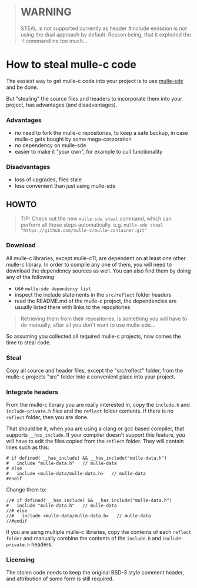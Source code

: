 > # WARNING
> >
> STEAL is not supported currently as header #include emission is not using
> the dual approach by default. Reason being, that it exploded the -I
> commandline too much....
>

# How to steal mulle-c code

The easiest way to get mulle-c code into your project is to use
[mulle-sde](//github.com/mulle-sde/mulle-sde) and be done.

But "stealing" the source files and headers to incorporate them into your
project, has advantages (and disadvantages).


### Advantages

* no need to fork the mulle-c repositories, to keep a safe backup, in case mulle-c gets bought by some mega-corporation
* no dependency on mulle-sde
* easier to make it "your own", for example to cull functionality

### Disadvantages

* loss of upgrades, files stale
* less convenient than just using mulle-sde


## HOWTO

> TIP: Check out the new `mulle-sde steal` command, which can perform all these
> steps automatically.
> e.g. `mulle-sde steal "https://github.com/mulle-c/mulle-container.git"`

### Download

All mulle-c libraries, except mulle-c11, are dependent on at least one other
mulle-c library. In order to compile any one of them, you will need to download
the dependency sources as well. You can also find them by doing any
of the following

* use `mulle-sde dependency list`
* inspect the include statements in the `src/reflect` folder headers
* read the README.md of the mulle-c project, the dependencies are usually listed there with links to the repositories


> Retrieving them from their repositories, is something you will have to do
> manually, after all you don't want to use mulle-sde...


So assuming you collected all required mulle-c projects, now comes the time
to steal code.

### Steal

Copy all source and header files, except the "src/reflect" folder, from the
mulle-c projects "src" folder into a convenient place into your project.


### Integrate headers

From the mulle-c library you are really interested in, copy the `include.h`
and `include-private.h` files and the `reflect` folder contents. If there is
no `reflect` folder, then you are done.

That should be it, when you are using a clang or gcc based compiler, that supports
`__has_include`. If your compiler doesn't support this feature, you will have
to edit the files copied from the `reflect` folder. They will contain lines
such as this:

```
# if defined( __has_include) && __has_include("mulle-data.h")
#   include "mulle-data.h"   // mulle-data
# else
#   include <mulle-data/mulle-data.h>   // mulle-data
#endif
```

Change them to:

```
//# if defined( __has_include) && __has_include("mulle-data.h")
#   include "mulle-data.h"   // mulle-data
//# else
//#   include <mulle-data/mulle-data.h>   // mulle-data
//#endif
```

If you are using multiple mulle-c libraries, copy the contents of each
`reflect folder` and manually combine the contents of the `include.h` and
`include-private.h` headers.


### Licensing

The stolen code needs to keep the original BSD-3 style comment header, and
attribution of some form is still required.

